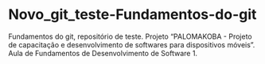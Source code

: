 # Novo_git_teste-Fundamentos-do-git
Fundamentos do git, repositório de teste.  Projeto  “PALOMAKOBA - Projeto de capacitação e desenvolvimento de softwares para dispositivos móveis”. Aula de Fundamentos de Desenvolvimento de Software 1. 
